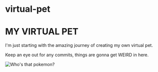 # virtual-pet

<h1>MY VIRTUAL PET</h1>
<p>I'm just starting with the amazing journey of creating my own virtual pet.</p>
<p>Keep an eye out for any commits, things are gonna get WEIRD in here.</p>

<img src="https://staticg.sportskeeda.com/editor/2022/07/bcfbf-16587785606514-1920.jpg" title="Pet shadow" alt="Who's that pokemon?">
